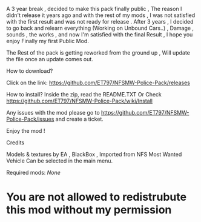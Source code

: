  A 3 year break , decided to make this pack finally public , The reason I didn't release it years ago and with the rest of my mods , I was not satisfied with the first result and was not ready for release . After 3 years , I decided to go back and relearn everything (Working on Unbound Cars..) , Damage , sounds , the works , and now I'm satisfied with the final Result , I hope you enjoy Finally my first Public Mod.

The Rest of the pack is getting reworked from the ground up , Will update the file once an update comes out.

How to download?

Click on the link: https://github.com/ET797/NFSMW-Police-Pack/releases

How to install?
Inside the zip, read the README.TXT Or Check https://github.com/ET797/NFSMW-Police-Pack/wiki/Install

Any issues with the mod please go to https://github.com/ET797/NFSMW-Police-Pack/issues and create a ticket.

Enjoy the mod !

Credits 

Models & textures by EA , BlackBox , Imported from NFS Most Wanted
Vehicle Can be selected in the main menu.


Required mods:
*None*


# You are not allowed to redistrubute this mod without my permission


